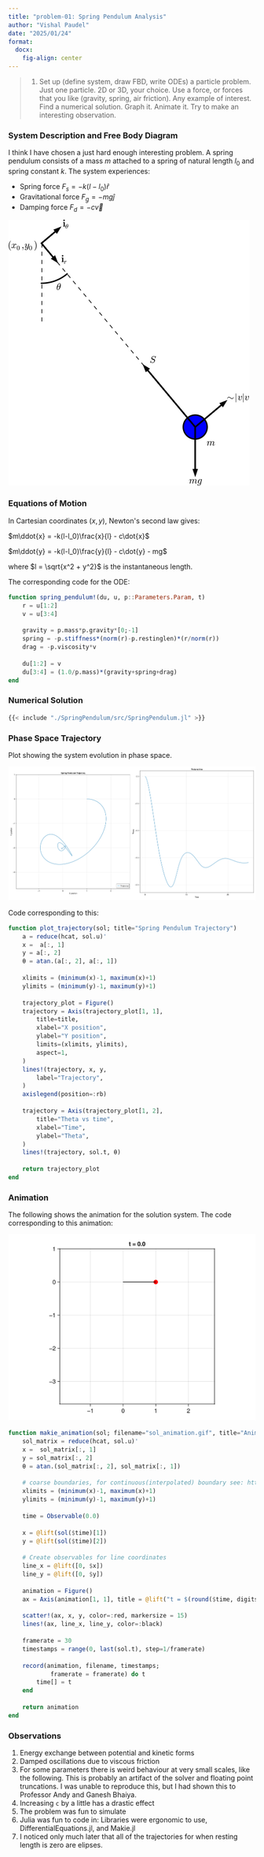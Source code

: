 ```yaml
---
title: "problem-01: Spring Pendulum Analysis"
author: "Vishal Paudel"
date: "2025/01/24"
format:
  docx:
    fig-align: center
---
```


> 1. Set up (define system, draw FBD, write ODEs) a particle problem. Just one particle.
2D or 3D, your choice. Use a force, or forces that you like (gravity, spring, air friction).
Any example of interest. Find a numerical solution. Graph it. Animate it. Try to
make an interesting observation.

### System Description and Free Body Diagram
I think I have chosen a just hard enough interesting problem. A spring pendulum consists of a mass $m$ attached to a spring of natural length $l_0$ and spring constant $k$. The system experiences:
- Spring force $F_s = -k(l-l_0)\hat{r}$
- Gravitational force $F_g = -mg\hat{j}$
- Damping force $F_d = -c\vec{v}$

![Freebody-diagram](../media/problem-01/freebody-diagram.png)

### Equations of Motion
In Cartesian coordinates $(x,y)$, Newton's second law gives:

$m\ddot{x} = -k(l-l_0)\frac{x}{l} - c\dot{x}$

$m\ddot{y} = -k(l-l_0)\frac{y}{l} - c\dot{y} - mg$

where $l = \sqrt{x^2 + y^2}$ is the instantaneous length.

The corresponding code for the ODE:
```julia
function spring_pendulum!(du, u, p::Parameters.Param, t)
    r = u[1:2]
    v = u[3:4]

    gravity = p.mass*p.gravity*[0;-1]
    spring = -p.stiffness*(norm(r)-p.restinglen)*(r/norm(r))
    drag = -p.viscosity*v

    du[1:2] = v
    du[3:4] = (1.0/p.mass)*(gravity+spring+drag)
end
```

### Numerical Solution
```julia
{{< include "./SpringPendulum/src/SpringPendulum.jl" >}}
```

### Phase Space Trajectory
Plot showing the system evolution in phase space.

![Left: Trajectory plot. Right: Theta vs Time](../media/problem-01/trajectory_plot.png)

Code corresponding to this:

```julia
function plot_trajectory(sol; title="Spring Pendulum Trajectory")
    a = reduce(hcat, sol.u)'
    x =  a[:, 1]
    y = a[:, 2]
    θ = atan.(a[:, 2], a[:, 1])

    xlimits = (minimum(x)-1, maximum(x)+1)
    ylimits = (minimum(y)-1, maximum(y)+1)

    trajectory_plot = Figure()
    trajectory = Axis(trajectory_plot[1, 1],
        title=title,
        xlabel="X position",
        ylabel="Y position",
        limits=(xlimits, ylimits),
        aspect=1,
    )
    lines!(trajectory, x, y,
        label="Trajectory",
    )
    axislegend(position=:rb)

    trajectory = Axis(trajectory_plot[1, 2],
        title="Theta vs time",
        xlabel="Time",
        ylabel="Theta",
    )
    lines!(trajectory, sol.t, θ)

    return trajectory_plot
end
```

### Animation
The following shows the animation for the solution system. The code corresponding to this animation:

![Spring Pendulum Motion](../media/problem-01/sol_animation.gif)
<!-- ![Spring Pendulum Motion](springpendulum_motion.mp4) -->

```julia
function makie_animation(sol; filename="sol_animation.gif", title="Animation")
    sol_matrix = reduce(hcat, sol.u)'
    x =  sol_matrix[:, 1]
    y = sol_matrix[:, 2]
    θ = atan.(sol_matrix[:, 2], sol_matrix[:, 1])

    # coarse boundaries, for continuous(interpolated) boundary see: https://docs.sciml.ai/DiffEqDocs/stable/examples/min_and_max/
    xlimits = (minimum(x)-1, maximum(x)+1)
    ylimits = (minimum(y)-1, maximum(y)+1)

    time = Observable(0.0)

    x = @lift(sol($time)[1])
    y = @lift(sol($time)[2])

    # Create observables for line coordinates
    line_x = @lift([0, $x])
    line_y = @lift([0, $y])

    animation = Figure()
    ax = Axis(animation[1, 1], title = @lift("t = $(round($time, digits = 1))"), limits=(xlimits, ylimits), aspect=1)

    scatter!(ax, x, y, color=:red, markersize = 15)
    lines!(ax, line_x, line_y, color=:black)

    framerate = 30
    timestamps = range(0, last(sol.t), step=1/framerate)

    record(animation, filename, timestamps;
            framerate = framerate) do t
        time[] = t
    end

    return animation
end
```

### Observations

1. Energy exchange between potential and kinetic forms
2. Damped oscillations due to viscous friction
3. For some parameters there is weird behaviour at very small scales, like the following. This is probably an artifact of the solver and floating point truncations. I was unable to reproduce this, but I had shown this to Professor Andy and Ganesh Bhaiya.
4. Increasing `c` by a little has a drastic effect
5. The problem was fun to simulate
6. Julia was fun to code in: Libraries were ergonomic to use, DifferentialEquations.jl, and Makie.jl
7. I noticed only much later that all of the trajectories for when resting length is zero are elipses.
